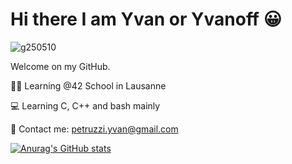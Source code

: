 # Hi there I am Yvan or Yvanoff 😀
![g250510](https://user-images.githubusercontent.com/44474562/182389218-ea8586f0-cbc8-4f08-8d6b-006cfbf1646f.png)

Welcome on my GitHub.

👨‍🏫 Learning @42 School in Lausanne

💻 Learning C, C++ and bash mainly

📧 Contact me: petruzzi.yvan@gmail.com

[![Anurag's GitHub stats](https://github-readme-stats.vercel.app/api?username=YvanoffP&show_icons=true&theme=vision-friendly-dark)](https://github.com/anuraghazra/github-readme-stats)
